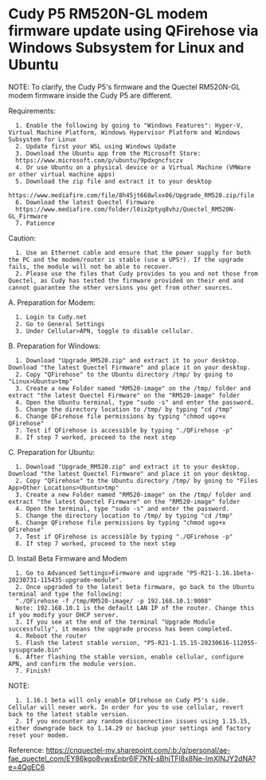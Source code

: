 # Cudy P5 RM520N-GL modem firmware update using QFirehose via Windows Subsystem for Linux and Ubuntu

NOTE: To clarify, the Cudy P5's firmware and the Quectel RM520N-GL modem firmware inside the Cudy P5 are different.

Requirements:

      1. Enable the following by going to "Windows Features": Hyper-V, Virtual Machine Platform, Windows Hypervisor Platform and Windows Subsystem for Linux
      2. Update first your WSL using Windows Update
      3. Download the Ubuntu app from the Microsoft Store:
      https://www.microsoft.com/p/ubuntu/9pdxgncfsczv
      4. Or use Ubuntu on a physical device or a Virtual Machine (VMWare or other virtual machine apps)
      5. Download the zip file and extract it to your desktop
      https://www.mediafire.com/file/8h45jt668wlxx06/Upgrade_RM520.zip/file
      6. Download the latest Quectel Firmware
      https://www.mediafire.com/folder/l0ix2ptyq8vhz/Quectel_RM520N-GL_Firmware
      7. Patience

Caution:

      1. Use an Ethernet cable and ensure that the power supply for both the PC and the modem/router is stable (use a UPS!). If the upgrade fails, the module will not be able to recover.
      2. Please use the files that Cudy provides to you and not those from Quectel, as Cudy has tested the firmware provided on their end and cannot guarantee the other versions you get from other sources.

A. Preparation for Modem:
      
      1. Login to Cudy.net
      2. Go to General Settings
      3. Under Cellular>APN, toggle to disable cellular.

B. Preparation for Windows:

      1. Download "Upgrade_RM520.zip" and extract it to your desktop. Download "the latest Quectel Firmware" and place it on your desktop.
      2. Copy "QFirehose" to the Ubuntu directory /tmp/ by going to "Linux>Ubuntu>tmp"
      3. Create a new Folder named "RM520-image" on the /tmp/ folder and extract "the latest Quectel Firmware" on the "RM520-image" folder 
      4. Open the Ubuntu terminal, type "sudo -s" and enter the password.
      5. Change the directory location to /tmp/ by typing "cd /tmp"
      6. Change QFirehose file permissions by typing "chmod ugo+x QFirehose"
      7. Test if QFirehose is accessible by typing "./QFirehose -p"
      8. If step 7 worked, proceed to the next step

C. Preparation for Ubuntu:

      1. Download "Upgrade_RM520.zip" and extract it to your desktop. Download "the latest Quectel Firmware" and place it on your desktop.
      2. Copy "QFirehose" to the Ubuntu directory /tmp/ by going to "Files App>Other Locations>Ubuntu>tmp"
      3. Create a new Folder named "RM520-image" on the /tmp/ folder and extract "the latest Quectel Firmware" on the "RM520-image" folder 
      4. Open the terminal, type "sudo -s" and enter the password.
      5. Change the directory location to /tmp/ by typing "cd /tmp"
      6. Change QFirehose file permissions by typing "chmod ugo+x QFirehose"
      7. Test if QFirehose is accessible by typing "./QFirehose -p"
      8. If step 7 worked, proceed to the next step
      
D. Install Beta Firmware and Modem

      1. Go to Advanced Settings>Firmware and upgrade "P5-R21-1.16.1beta-20230731-115435-upgrade-module".
      2. Once upgraded to the latest beta firmware, go back to the Ubuntu terminal and type the following:
      "./QFirehose -f /tmp/RM520-image/ -p 192.168.10.1:9008"
      Note: 192.168.10.1 is the default LAN IP of the router. Change this if you modify your DHCP server.
      3. If you see at the end of the terminal "Upgrade Module successfully", it means the upgrade process has been completed.
      4. Reboot the router
      5. Flash the latest stable version, "P5-R21-1.15.15-20230616-112055-sysupgrade.bin"
      6. After flashing the stable version, enable cellular, configure APN, and confirm the module version.
      7. Finish!
      
NOTE:

      1. 1.16.1 beta will only enable QFirehose on Cudy P5's side. Cellular will never work. In order for you to use cellular, revert back to the latest stable version.
      2. If you encounter any random disconnection issues using 1.15.15, either downgrade back to 1.14.29 or backup your settings and factory reset your modem.

Reference: https://cnquectel-my.sharepoint.com/:b:/g/personal/ae-fae_quectel_com/EY86kgo8vwxEnbr6lF7KN-sBhjTFl8x8Ne-ImXINJY2dNA?e=4QgEC6
